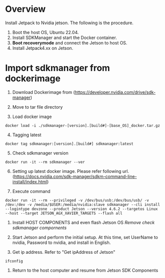 # Overview
Install Jetpack to Nvidia jetson.
The following is the procedure.
1. Boot the host OS, Ubuntu 22.04.
1. Install SDKManager and start the Docker container.
1. **Boot recoverymode** and connect the Jetson to host OS.
1. Install Jetpack4.xx on Jetson.

# Import sdkmanager from dockerimage
1. Download Dockerimage from (https://developer.nvidia.com/drive/sdk-manager)

2. Move to tar file directory
   
3. Load docker image
```
docker load -i ./sdkmanager-[version].[build#]-[base_OS]_docker.tar.gz
```
4. Tagging latest 
```
docker tag sdkmanager:[version].[build#] sdkmanager:latest
```

5. Check sdkmanager version
```
docker run -it --rm sdkmanager --ver
```
6. Setting up latest docker image. Please refer following url. (https://docs.nvidia.com/sdk-manager/sdkm-command-line-install/index.html)

7. Execute command
```
docker run -it --rm --privileged -v /dev/bus/usb:/dev/bus/usb/ -v /dev:/dev -v /media/$USER:/media/nvidia:slave sdkmanager --cli install --logintype devzone --product Jetson --version 4.6.2 --targetos Linux --host --target JETSON_AGX_XAVIER_TARGETS --flash all
```

1. Install HOST COMPONENTS and even flash Jetson OS
*Remove check sdkmanager compornents*
   
2. Start Jetson and perform the initial setup. At this time, set UserName to nvidia, Password to nvidia, and install in English.
    
3.  Get ip address. Refer to "Get ipAddress of Jetson"
```
ifconfig
```

1.  Return to the host computer and resume from Jetson SDK Components

